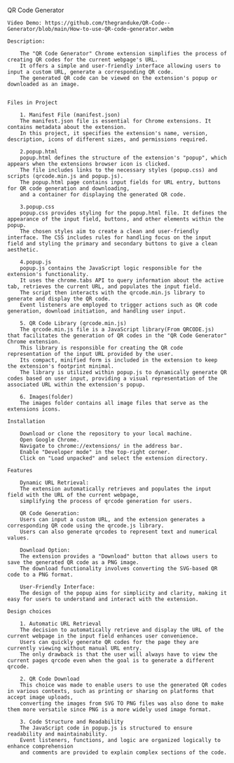 QR Code Generator

    Video Demo: https://github.com/thegranduke/QR-Code--Generator/blob/main/How-to-use-QR-code-generator.webm

    Description:

        The "QR Code Generator" Chrome extension simplifies the process of creating QR codes for the current webpage's URL.
        It offers a simple and user-friendly interface allowing users to input a custom URL, generate a corresponding QR code.
        The generated QR code can be viewed on the extension's popup or downloaded as an image.


    Files in Project

        1. Manifest File (manifest.json)
        The manifest.json file is essential for Chrome extensions. It contains metadata about the extension.
        In this project, it specifies the extension's name, version, description, icons of different sizes, and permissions required.

        2.popup.html
        popup.html defines the structure of the extension's "popup", which appears when the extensions browser icon is clicked.
        The file includes links to the necessary styles (popup.css) and scripts (qrcode.min.js and popup.js).
        The popup.html page contains input fields for URL entry, buttons for QR code generation and downloading,
        and a container for displaying the generated QR code.

        3.popup.css
        popup.css provides styling for the popup.html file. It defines the appearance of the input field, buttons, and other elements within the popup.
        The chosen styles aim to create a clean and user-friendly interface. The CSS includes rules for handling focus on the input field and styling the primary and secondary buttons to give a clean aesthetic.

        4.popup.js
        popup.js contains the JavaScript logic responsible for the extension's functionality.
        It uses the chrome.tabs API to query information about the active tab, retrieves the current URL, and populates the input field.
        The script then interacts with the qrcode.min.js library to generate and display the QR code.
        Event listeners are employed to trigger actions such as QR code generation, download initiation, and handling user input.

        5. QR Code Library (qrcode.min.js)
        The qrcode.min.js file is a JavaScript library(From QRCODE.js) that facilitates the generation of QR codes in the "QR Code Generator" Chrome extension.
        This library is responsible for creating the QR code representation of the input URL provided by the user.
        Its compact, minified form is included in the extension to keep the extension's footprint minimal.
        The library is utilized within popup.js to dynamically generate QR codes based on user input, providing a visual representation of the associated URL within the extension's popup.

        6. Images(folder)
        The images folder contains all image files that serve as the extensions icons.
        
    Installation

        Download or clone the repository to your local machine.
        Open Google Chrome.
        Navigate to chrome://extensions/ in the address bar.
        Enable "Developer mode" in the top-right corner.
        Click on "Load unpacked" and select the extension directory.

    Features

        Dynamic URL Retrieval:
        The extension automatically retrieves and populates the input field with the URL of the current webpage,
        simplifying the process of qrcode generation for users.

        QR Code Generation:
        Users can input a custom URL, and the extension generates a corresponding QR code using the qrcode.js library.
        Users can also generate qrcodes to represent text and numerical values.

        Download Option:
        The extension provides a "Download" button that allows users to save the generated QR code as a PNG image.
        The download functionality involves converting the SVG-based QR code to a PNG format.

        User-Friendly Interface:
        The design of the popup aims for simplicity and clarity, making it easy for users to understand and interact with the extension.

    Design choices

        1. Automatic URL Retrieval
        The decision to automatically retrieve and display the URL of the current webpage in the input field enhances user convenience.
        Users can quickly generate QR codes for the page they are currently viewing without manual URL entry. 
        The only drawback is that the user will always have to view the current pages qrcode even when the goal is to generate a different qrcode.

        2. QR Code Download
        This choice was made to enable users to use the generated QR codes in various contexts, such as printing or sharing on platforms that accept image uploads, 
        converting the images from SVG TO PNG files was also done to make them more versatile since PNG is a more widely used image format.

        3. Code Structure and Readability
        The JavaScript code in popup.js is structured to ensure readability and maintainability.
        Event listeners, functions, and logic are organized logically to enhance comprehension  
        and comments are provided to explain complex sections of the code.
